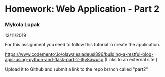 # Homework: Web Application - Part 2
### Mykola Lupak

12/11/2019

For this assignment you need to follow this tutorial to create the application.

https://www.codementor.io/olawalealadeusi896/building-a-restful-blog-apis-using-python-and-flask-part-2-l9y8awusp (Links to an external site.)

Upload it to Github and submit a link to the repo branch called "part2"
